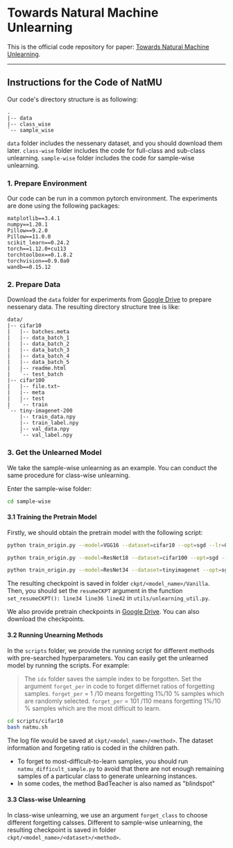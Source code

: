 # Towards Natural Machine Unlearning

This is the official code repository for paper: [Towards Natural Machine Unlearning](https://arxiv.org/abs/2405.15495).

---
## Instructions for the Code of NatMU

Our code's directory structure is as following:
```
.
|-- data
|-- class_wise
`-- sample_wise
```
``data`` folder includes the nessenary dataset, and you should download them later.
``class-wise`` folder includes the code for full-class and sub-class unlearning.
``sample-wise`` folder includes the code for sample-wise unlearning.


### 1. Prepare Environment
Our code can be run in a common pytorch environment. The experiments are done using the following packages:
```
matplotlib==3.4.1
numpy==1.20.1
Pillow==9.2.0
Pillow==11.0.0
scikit_learn==0.24.2
torch==1.12.0+cu113
torchtoolbox==0.1.8.2
torchvision==0.9.0a0
wandb==0.15.12
```

### 2. Prepare Data

Download the  ``data`` folder for experiments from [Google Drive](https://drive.google.com/drive/folders/1n5nY_Q2e7mqclA3aA6AkwWqt4zR63dnP?usp=sharing) to prepare nessenary data. The resulting directory structure tree is like:
```
data/
|-- cifar10
|   |-- batches.meta
|   |-- data_batch_1
|   |-- data_batch_2
|   |-- data_batch_3
|   |-- data_batch_4
|   |-- data_batch_5
|   |-- readme.html
|   `-- test_batch
|-- cifar100
|   |-- file.txt~
|   |-- meta
|   |-- test
|   `-- train
`-- tiny-imagenet-200
    |-- train_data.npy
    |-- train_label.npy
    |-- val_data.npy
    `-- val_label.npy
```


### 3. Get the Unlearned Model

We take the sample-wise unlearning as an example. You can conduct the same procedure for class-wise unlearning. 


Enter the sample-wise folder:
```bash
cd sample-wise
```


#### 3.1 Training the Pretrain Model

Firstly, we should obtain the pretrain model with the following script:
```bash
python train_origin.py --model=VGG16 --dataset=cifar10 --opt=sgd --lr=0.1 --lr_scheduler=step --wd=5e-4 --batchsize=128 -nd

python train_origin.py --model=ResNet18 --dataset=cifar100 --opt=sgd --lr=0.1 --lr_scheduler=step --wd=5e-4 --batchsize=128 -nd

python train_origin.py --model=ResNet34 --dataset=tinyimagenet --opt=sgd --lr=0.1 --lr_scheduler=step --wd=5e-4 --batchsize=256 -nd
```

The resulting checkpoint is saved in folder ``ckpt/<model_name>/Vanilla``. Then, you should set the ``resumeCKPT`` argument in the function ``set_resumeCKPT(): line34 line36 line42`` in ``utils/unlearning_util.py``.

We also provide pretrain checkpoints in [Google Drive](https://drive.google.com/drive/folders/1n5nY_Q2e7mqclA3aA6AkwWqt4zR63dnP?usp=sharing). You can also download the checkpoints.



#### 3.2 Running Unearning Methods

In the ``scripts`` folder, we provide the running script for different methods with pre-searched hyperparameters. You can easily get the unlearned model by running the scripts. For example:

> The ``idx`` folder saves the sample index to be forgotten. Set the argument ``forget_per`` in code to forget differnet ratios of forgetting samples.
> ``forget_per`` = 1 /10 means forgetting 1%/10 % samples which are randomly selected.
> ``forget_per`` = 101 /110 means forgetting 1%/10 % samples which are the most difficult to learn.

```bash
cd scripts/cifar10
bash natmu.sh
```
The log file would be saved at ``ckpt/<model_name>/<method>``. The dataset information and forgeting ratio is coded in the  children path.

- To forget to most-difficult-to-learn samples, you should run ``natmu_difficult_sample.py`` to avoid that there are not enough remaining samples of a particular class to generate unlearning instances.
- In some codes, the method BadTeacher is also named as "blindspot"

#### 3.3 Class-wise Unlearning

In class-wise unlearning, we use an argument ``forget_class`` to choose different forgetting calsses. Different to sample-wise unlearning, the resulting checkpoint is saved in folder ``ckpt/<model_name>/<dataset>/<method>``. 
